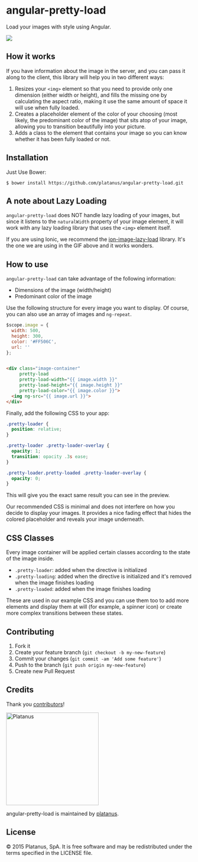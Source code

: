 angular-pretty-load
============

Load your images with style using Angular.

<img src="http://i.imgur.com/Z4VWtI3.gif">

## How it works

If you have information about the image in the server, and you can pass it along to the client, this library will help you in two different ways:

1. Resizes your `<img>` element so that you need to provide only one dimension (either width or height), and fills the missing one by calculating the aspect ratio, making it use the same amount of space it will use when fully loaded.
2. Creates a placeholder element of the color of your choosing (most likely, the predominant color of the image) that sits atop of your image, allowing you to transition beautifully into your picture.
3. Adds a class to the element that contains your image so you can know whether it has been fully loaded or not.

## Installation

Just Use Bower:

```shell
$ bower install https://github.com/platanus/angular-pretty-load.git
```

## A note about Lazy Loading

`angular-pretty-load` does NOT handle lazy loading of your images, but since it listens to the `naturalWidth` property of your image element, it will work with any lazy loading library that uses the `<img>` element itself.

If you are using Ionic, we recommend the [ion-image-lazy-load](https://github.com/paveisistemas/ionic-image-lazy-load) library. It's the one we are using in the GIF above and it works wonders.

## How to use

`angular-pretty-load` can take advantage of the following information:
- Dimensions of the image (width/height)
- Predominant color of the image

Use the following structure for every image you want to display. Of course, you can also use an array of images and `ng-repeat`.

```js
$scope.image = {
  width: 500,
  height: 300,
  color: '#FF506C',
  url: ''
};
```

```html

<div class="image-container" 
     pretty-load
     pretty-load-width="{{ image.width }}" 
     pretty-load-height="{{ image.height }}" 
     pretty-load-color="{{ image.color }}">
  <img ng-src="{{ image.url }}">
</div>

```

Finally, add the following CSS to your app:

```css
.pretty-loader {
  position: relative;
}

.pretty-loader .pretty-loader-overlay {
  opacity: 1;
  transition: opacity .3s ease;
}

.pretty-loader.pretty-loaded .pretty-loader-overlay {
  opacity: 0;
}
```

This will give you the exact same result you can see in the preview. 

Our recommended CSS is minimal and does not interfere on how you decide to display your images. It provides a nice fading effect that hides the colored placeholder and reveals your image underneath.

## CSS Classes

Every image container will be applied certain classes according to the state of the image inside.

- `.pretty-loader`: added when the directive is initialized
- `.pretty-loading`: added when the directive is initialized and it's removed when the image finishes loading
- `.pretty-loaded`: added when the image finishes loading

These are used in our example CSS and you can use them too to add more elements and display them at will (for example, a spinner icon) or create more complex transitions between these states.

## Contributing

1. Fork it
2. Create your feature branch (`git checkout -b my-new-feature`)
3. Commit your changes (`git commit -am 'Add some feature'`)
4. Push to the branch (`git push origin my-new-feature`)
5. Create new Pull Request

## Credits

Thank you [contributors](https://github.com/platanus/angular-pretty-load/graphs/contributors)!

<img src="http://platan.us/gravatar_with_text.png" alt="Platanus" width="250"/>

angular-pretty-load is maintained by [platanus](http://platan.us).

## License

© 2015 Platanus, SpA. It is free software and may be redistributed under the terms specified in the LICENSE file.
